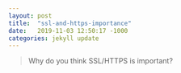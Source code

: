 ```yaml
---
layout: post
title:  "ssl-and-https-importance"
date:   2019-11-03 12:50:17 -1000
categories: jekyll update
---
```

<blockquote>
Why do you think SSL/HTTPS is important?
</blockquote>